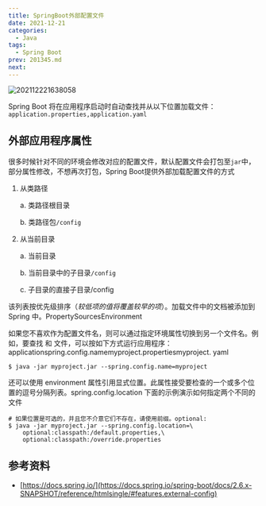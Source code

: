 ```yaml
---
title: SpringBoot外部配置文件
date: 2021-12-21
categories:
  - Java
tags:
  - Spring Boot
prev: 201345.md
next:
---
```


![202112221638058](https://gitee.com/snowyan/image/raw/master/2021/202112221638058.png)

<!-- more -->

Spring Boot 将在应用程序启动时自动查找并从以下位置加载文件：`application.properties,application.yaml`

## 外部应用程序属性

很多时候针对不同的环境会修改对应的配置文件，默认配置文件会打包至`jar`中，部分属性修改，不想再次打包，Spring Boot提供外部加载配置文件的方式

1. 从类路径

    a. 类路径根目录

    b. 类路径包`/config`

2. 从当前目录

    a. 当前目录

    b. 当前目录中的子目录`/config`

    c. 子目录的直接子目录/config

该列表按优先级排序（$较低项的值将覆盖较早的项$）。加载文件中的文档被添加到 Spring 中。PropertySourcesEnvironment

如果您不喜欢作为配置文件名，则可以通过指定环境属性切换到另一个文件名。例如，要查找 和 文件，可以按如下方式运行应用程序：applicationspring.config.namemyproject.propertiesmyproject.
yaml

```shell
$ java -jar myproject.jar --spring.config.name=myproject
```
还可以使用 environment 属性引用显式位置。此属性接受要检查的一个或多个位置的逗号分隔列表。spring.config.location
下面的示例演示如何指定两个不同的文件

```shell
# 如果位置是可选的，并且您不介意它们不存在，请使用前缀。optional:
$ java -jar myproject.jar --spring.config.location=\
    optional:classpath:/default.properties,\
    optional:classpath:/override.properties
```


## 参考资料

- [https://docs.spring.io/](https://docs.spring.io/spring-boot/docs/2.6.x-SNAPSHOT/reference/htmlsingle/#features.external-config)



